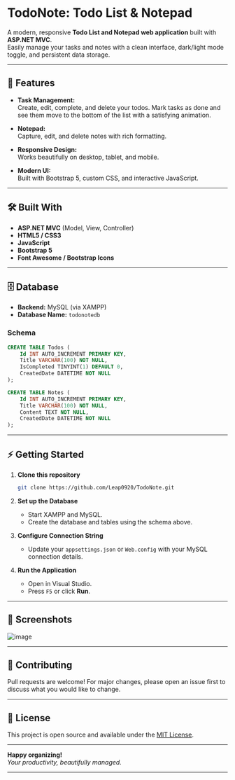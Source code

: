 # TodoNote: Todo List & Notepad

A modern, responsive **Todo List and Notepad web application** built with **ASP.NET MVC**.  
Easily manage your tasks and notes with a clean interface, dark/light mode toggle, and persistent data storage.

---

## 🚀 Features

- **Task Management:**  
  Create, edit, complete, and delete your todos. Mark tasks as done and see them move to the bottom of the list with a satisfying animation.

- **Notepad:**  
  Capture, edit, and delete notes with rich formatting.

- **Responsive Design:**  
  Works beautifully on desktop, tablet, and mobile.

- **Modern UI:**  
  Built with Bootstrap 5, custom CSS, and interactive JavaScript.

---

## 🛠️ Built With

- **ASP.NET MVC** (Model, View, Controller)
- **HTML5 / CSS3**
- **JavaScript**
- **Bootstrap 5**
- **Font Awesome / Bootstrap Icons**

---

## 🗄️ Database

- **Backend:** MySQL (via XAMPP)
- **Database Name:** `todonotedb`

### **Schema**

```sql
CREATE TABLE Todos (
    Id INT AUTO_INCREMENT PRIMARY KEY,
    Title VARCHAR(100) NOT NULL,
    IsCompleted TINYINT(1) DEFAULT 0,
    CreatedDate DATETIME NOT NULL
);

CREATE TABLE Notes (
    Id INT AUTO_INCREMENT PRIMARY KEY,
    Title VARCHAR(100) NOT NULL,
    Content TEXT NOT NULL,
    CreatedDate DATETIME NOT NULL
);
```

---

## ⚡ Getting Started

1. **Clone this repository**
   ```bash
   git clone https://github.com/Leap0920/TodoNote.git
   ```

2. **Set up the Database**
   - Start XAMPP and MySQL.
   - Create the database and tables using the schema above.

3. **Configure Connection String**
   - Update your `appsettings.json` or `Web.config` with your MySQL connection details.

4. **Run the Application**
   - Open in Visual Studio.
   - Press `F5` or click **Run**.

---

## 📸 Screenshots

![image](https://github.com/user-attachments/assets/612a95e5-f2d2-457a-b675-638389543277)

---

## 🤝 Contributing

Pull requests are welcome! For major changes, please open an issue first to discuss what you would like to change.

---

## 📄 License

This project is open source and available under the [MIT License](LICENSE).

---

**Happy organizing!**  
_Your productivity, beautifully managed._

---
